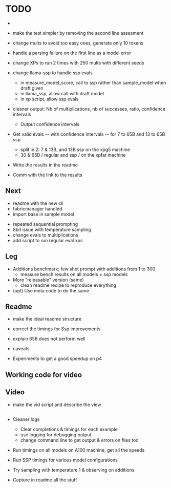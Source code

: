 # TODO
- 
- make the test simpler by removing the second line assesment
- change mults to avoid too easy ones, generate only 10 tokens
- handle a parsing failure on the first line as a model error
- change XPs to run 2 times with 250 mults with different seeds
- change llama-ssp to handle ssp evals
  - in measure_model_score, call to ssp rather than sample_model when draft given
  - in llama_ssp, allow call with draft model
  - in xp script, allow ssp evals

- cleaner output: Nb of multiplications, nb of successes, ratio, confidence intervals
  - Output confidence intervals
- Get valid evals -- with confidence intervals -- for 7 to 65B and 13 to 65B ssp
  - split in 2: 7 & 13B, and 13B ssp on the xpg5 machine
  - 30 & 65B / regular and ssp / on the xpfat machine
- Write the results in the readme
- Comm with the link to the results


## Next
- readme with the new cli
- fabricmanager handled
- import base in sample model


+ repeated sequential prompting
+ 8bit issue with temperature sampling
+ change evals to multiplications
+ add script to run regular eval xps
## Leg
- Additions benchmark; few shot prompt with additions from 1 to 300
  - measure bench results on all models + ssp models
- More "releasable" version (same)
  - clean readme recipe to reproduce everything
- (opt) Use meta code to do the same

## Readme
- make the ideal readme structure
- correct the timings for Ssp improvements
- explain 65B does not perform well
- caveats


- Experiments to get a good speedup on p4

## Working code for video

## Video
- make the vid script and describe the view

## 
- Cleaner logs
  - Clear completions & timings for each example
  - use logging for debugging output
  - change command line to get output & errors on files too
- Run timings on all models on A100 machine, get all the speeds
- Run SSP timings for various model configurations

- Try sampling with temperature 1 & observing on additions
- Capture in readme all the stuff





